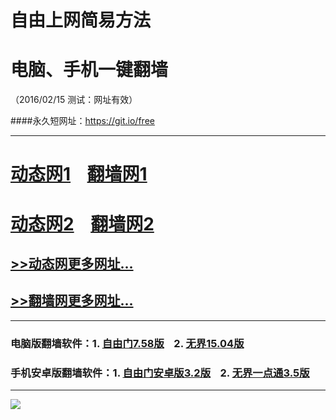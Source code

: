 # 自由上网简易方法
# 电脑、手机一键翻墙
（2016/02/15 测试：网址有效）

####永久短网址：https://git.io/free

***

# <a href="http://dt01.ber1.com/215" target="_blank">动态网1</a>&nbsp;&nbsp;&nbsp;&nbsp;<a href="http://fq02.k4ds.org" target="_blank">翻墙网1</a>

# <a href="http://dt-02.0bit.org/215" target="_blank">动态网2</a>&nbsp;&nbsp;&nbsp;&nbsp;<a href="http://fq01.pwnz.org" target="_blank">翻墙网2</a>

## <a href="http://fq07.inet2.org/urldt0.php/215" target="_blank">>>动态网更多网址...</a>

## <a href="http://fq07.inet2.org/urlfq0.php/215" target="_blank">>>翻墙网更多网址...</a>

***

### 电脑版翻墙软件：1. <a href="http://fq05.dler.org/fgget.php?fid=fg758p.zip" target="_blank">自由门7.58版</a>&nbsp;&nbsp;&nbsp;&nbsp;2. <a href="http://fq05.dler.org/fgget.php?fid=u1504.zip" target="_blank">无界15.04版</a>

### 手机安卓版翻墙软件：1. <a href="http://fq05.dler.org/fgget.php?fid=fgma32.apk" target="_blank">自由门安卓版3.2版</a>&nbsp;&nbsp;&nbsp;&nbsp;2. <a href="http://fq05.dler.org/fgget.php?fid=um3.5.apk" target="_blank">无界一点通3.5版</a>

***

<p><img src="http://fq06.7a.org/pic/yjfq-20160207.png"></p> 
